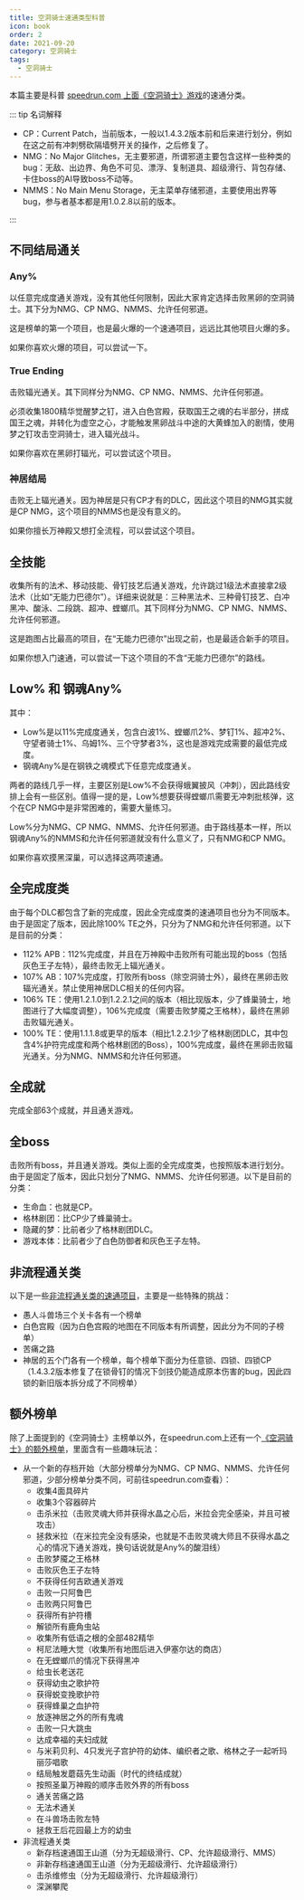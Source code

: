 ```yaml
---
title: 空洞骑士速通类型科普
icon: book
order: 2
date: 2021-09-20
category: 空洞骑士
tags:
  - 空洞骑士
---
```


本篇主要是科普 [speedrun.com 上面《空洞骑士》游戏](https://www.speedrun.com/zh-CN/hollowknight)的速通分类。

<!-- more -->

::: tip 名词解释

- CP：Current Patch，当前版本，一般以1.4.3.2版本前和后来进行划分，例如在这之前有冲刺劈砍隔墙劈开关的操作，之后修复了。
- NMG：No Major Glitches，无主要邪道，所谓邪道主要包含这样一些种类的bug：无敌、出边界、角色不可见、漂浮、复制道具、超级滑行、背包存储、卡住boss的AI导致boss不动等。
- NMMS：No Main Menu Storage，无主菜单存储邪道，主要使用出界等bug，参与者基本都是用1.0.2.8以前的版本。

:::

## 不同结局通关

### Any%

以任意完成度通关游戏，没有其他任何限制，因此大家肯定选择击败黑卵的空洞骑士。其下分为NMG、CP NMG、NMMS、允许任何邪道。

这是榜单的第一个项目，也是最火爆的一个速通项目，远远比其他项目火爆的多。

如果你喜欢火爆的项目，可以尝试一下。

### True Ending

击败辐光通关。其下同样分为NMG、CP NMG、NMMS、允许任何邪道。

必须收集1800精华觉醒梦之钉，进入白色宫殿，获取国王之魂的右半部分，拼成国王之魂，并转化为虚空之心，才能触发黑卵战斗中途的大黄蜂加入的剧情，使用梦之钉攻击空洞骑士，进入辐光战斗。

如果你喜欢在黑卵打辐光，可以尝试这个项目。

### 神居结局

击败无上辐光通关。因为神居是只有CP才有的DLC，因此这个项目的NMG其实就是CP NMG，这个项目的NMMS也是没有意义的。

如果你擅长万神殿又想打全流程，可以尝试这个项目。

## 全技能

收集所有的法术、移动技能、骨钉技艺后通关游戏，允许跳过1级法术直接拿2级法术（比如“无能力巴德尔”）。详细来说就是：三种黑法术、三种骨钉技艺、白冲黑冲、酸泳、二段跳、超冲、螳螂爪。其下同样分为NMG、CP NMG、NMMS、允许任何邪道。

这是跑图占比最高的项目，在“无能力巴德尔”出现之前，也是最适合新手的项目。

如果你想入门速通，可以尝试一下这个项目的不含“无能力巴德尔”的路线。

## Low% 和 钢魂Any%

其中：
- Low%是以11%完成度通关，包含白波1%、螳螂爪2%、梦钉1%、超冲2%、守望者骑士1%、乌姆1%、三个守梦者3%，这也是游戏完成需要的最低完成度。
- 钢魂Any%是在钢铁之魂模式下任意完成度通关。

两者的路线几乎一样，主要区别是Low%不会获得蛾翼披风（冲刺），因此路线安排上会有一些区别。值得一提的是，Low%想要获得螳螂爪需要无冲刺批核弹，这个在CP NMG中是非常困难的，需要大量练习。

Low%分为NMG、CP NMG、NMMS、允许任何邪道。由于路线基本一样，所以钢魂Any%的NMMS和允许任何邪道就没有什么意义了，只有NMG和CP NMG。

如果你喜欢摸黑深巢，可以选择这两项速通。

## 全完成度类

由于每个DLC都包含了新的完成度，因此全完成度类的速通项目也分为不同版本。由于是固定了版本，因此除100% TE之外，只分为了NMG和允许任何邪道。以下是目前的分类：

- 112% APB：112%完成度，并且在万神殿中击败所有可能出现的boss（包括灰色王子左特），最终击败无上辐光通关。
- 107% AB：107%完成度，打败所有boss（除空洞骑士外），最终在黑卵击败辐光通关。禁止使用神居DLC相关的任何内容。
- 106% TE：使用1.2.1.0到1.2.2.1之间的版本（相比现版本，少了蜂巢骑士，地图进行了大幅度调整），106%完成度（需要击败梦魇之王格林），最终在黑卵击败辐光通关。
- 100% TE：使用1.1.1.8或更早的版本（相比1.2.2.1少了格林剧团DLC，其中包含4%护符完成度和两个格林剧团的Boss），100%完成度，最终在黑卵击败辐光通关。分为NMG、NMMS和允许任何邪道。

## 全成就

完成全部63个成就，并且通关游戏。

## 全boss

击败所有boss，并且通关游戏。类似上面的全完成度类，也按照版本进行划分。由于是固定了版本，因此只划分了NMG、NMMS、允许任何邪道。以下是目前的分类：

- 生命血：也就是CP。
- 格林剧团：比CP少了蜂巢骑士。
- 隐藏的梦：比前者少了格林剧团DLC。
- 游戏本体：比前者少了白色防御者和灰色王子左特。

## 非流程通关类

以下是一些[非流程通关类的速通项目](https://www.speedrun.com/zh-CN/hollowknight/levels)，主要是一些特殊的挑战：
- 愚人斗兽场三个关卡各有一个榜单
- 白色宫殿（因为白色宫殿的地图在不同版本有所调整，因此分为不同的子榜单）
- 苦痛之路
- 神居的五个门各有一个榜单，每个榜单下面分为任意锁、四锁、四锁CP（1.4.3.2版本修复了在锁骨钉的情况下剑技仍能造成原本伤害的bug，因此四锁的新旧版本拆分成了不同榜单）

## 额外榜单

除了上面提到的《空洞骑士》主榜单以外，在speedrun.com上还有一个[《空洞骑士》的额外榜单](https://www.speedrun.com/zh-CN/hkmemes)，里面含有一些趣味玩法：
- 从一个新的存档开始（大部分榜单分为NMG、CP NMG、NMMS、允许任何邪道，少部分榜单分类不同，可前往speedrun.com查看）：
  - 收集4面具碎片
  - 收集3个容器碎片
  - 击杀米拉（击败灵魂大师并获得水晶之心后，米拉会完全感染，并且可被攻击）
  - 拯救米拉（在米拉完全没有感染，也就是不击败灵魂大师且不获得水晶之心的情况下通关游戏，换句话说就是Any%的酸泪线）
  - 击败梦魇之王格林
  - 击败灰色王子左特
  - 不获得任何吉欧通关游戏
  - 击败一只阿鲁巴
  - 击败两只阿鲁巴
  - 获得所有护符槽
  - 解锁所有鹿角虫站
  - 收集所有低语之根的全部482精华
  - 柯尼法睡大觉（收集所有地图后进入伊塞尔达的商店）
  - 在无螳螂爪的情况下获得黑冲
  - 给虫长老送花
  - 获得幼虫之歌护符
  - 获得蜕变挽歌护符
  - 获得蜂巢之血护符
  - 放逐神居之外的所有鬼魂
  - 击败一只大跳虫
  - 达成幸福的夫妇成就
  - 与米莉贝利、4只发光子宫护符的幼体、编织者之歌、格林之子一起听玛丽莎唱歌
  - 结局触发蘑菇先生动画（时代的终结成就）
  - 按照圣巢万神殿的顺序击败外界的所有boss
  - 通关苦痛之路
  - 无法术通关
  - 在斗兽场击败左特
  - 拯救王后花园最上方的幼虫
- 非流程通关类
  - 新存档速通国王山道（分为无超级滑行、CP、允许超级滑行、MMS）
  - 非新存档速通国王山道（分为无超级滑行、允许超级滑行）
  - 击杀维修虫（分为无超级滑行、允许超级滑行）
  - 深渊攀爬